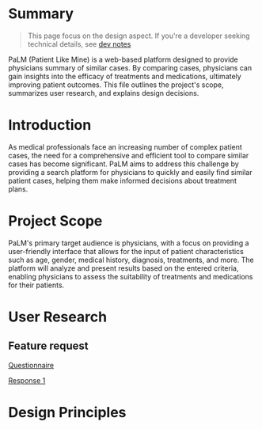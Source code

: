 # Summary

> This page focus on the design aspect. If you're a developer seeking technical details, see [dev notes](./DevNotes/README.md)

PaLM (Patient Like Mine) is a web-based platform designed to provide physicians summary of similar cases. By comparing cases, physicians can gain insights into the efficacy of treatments and medications, ultimately improving patient outcomes. This file outlines the project's scope, summarizes user research, and explains design decisions.

# Introduction

As medical professionals face an increasing number of complex patient cases, the need for a comprehensive and efficient tool to compare similar cases has become significant. PaLM aims to address this challenge by providing a search platform for physicians to quickly and easily find similar patient cases, helping them make informed decisions about treatment plans.

# Project Scope

PaLM's primary target audience is physicians, with a focus on providing a user-friendly interface that allows for the input of patient characteristics such as age, gender, medical history, diagnosis, treatments, and more. The platform will analyze and present results based on the entered criteria, enabling physicians to assess the suitability of treatments and medications for their patients.

# User Research

## Feature request

[Questionnaire](./User%20research/Questionnaire.md)

[Response 1](./User%20research/interview1.md)

# Design Principles



